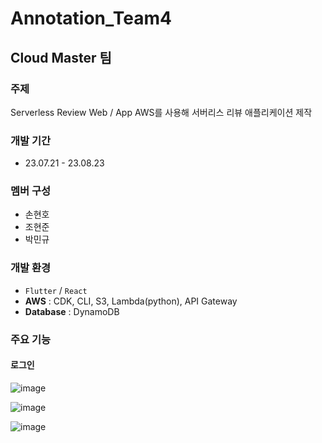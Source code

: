 # Annotation_Team4
## Cloud Master 팀

### 주제
Serverless Review Web / App
AWS를 사용해 서버리스 리뷰 애플리케이션 제작
<br>

### 개발 기간
* 23.07.21 - 23.08.23

### 멤버 구성
- 손현호
- 조현준
- 박민규

### 개발 환경
- `Flutter` / `React`
- **AWS** : CDK, CLI, S3, Lambda(python), API Gateway
- **Database** : DynamoDB

### 주요 기능
#### 로그인
![image](https://github.com/project-serverless/Annotation_Team4/assets/121424132/4264d74a-7fca-461a-89bc-739629081648)

![image](https://github.com/project-serverless/Annotation_Team4/assets/121424132/a505bd96-349a-4e32-aedb-99c33b27b97b)




![image](https://github.com/project-serverless/Annotation_Team4/assets/121424132/031da47f-15f7-41e8-a92b-997c1d5657de)
